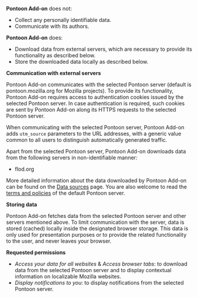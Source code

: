 **Pontoon Add-on** does not:

- Collect any personally identifiable data.
- Communicate with its authors.

**Pontoon Add-on** does:

- Download data from external servers, which are necessary to provide its functionality as described below.
- Store the downloaded data locally as described below.

**Communication with external servers**

Pontoon Add-on communicates with the selected Pontoon server (default is pontoon.mozilla.org for Mozilla projects). To provide its functionality, Pontoon Add-on requires access to authentication cookies issued by the selected Pontoon server. In case authentication is required, such cookies are sent by Pontoon Add-on along its HTTPS requests to the selected Pontoon server.

When communicating with the selected Pontoon server, Pontoon Add-on adds `utm_source` parameters to the URL addresses, with a generic value common to all users to distinguish automatically generated traffic.

Apart from the selected Pontoon server, Pontoon Add-on downloads data from the following servers in non-identifiable manner:

- flod.org

More detailed information about the data downloaded by Pontoon Add-on can be found on the [Data sources](https://github.com/MikkCZ/pontoon-addon/wiki/Data) page. You are also welcome to read the [terms and policies](https://pontoon.mozilla.org/terms/) of the default Pontoon server.

**Storing data**

Pontoon Add-on fetches data from the selected Pontoon server and other servers mentioned above. To limit communication with the server, data is stored (cached) locally inside the designated browser storage. This data is only used for presentation purposes or to provide the related functionality to the user, and never leaves your browser.

**Requested permissions**

- _Access your data for all websites_ & _Access browser tabs_: to download data from the selected Pontoon server and to display contextual information on localizable Mozilla websites.
- _Display notifications to you_: to display notifications from the selected Pontoon server.
